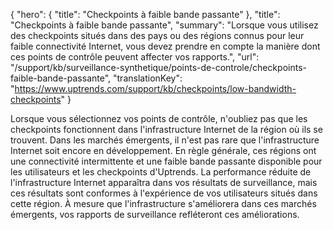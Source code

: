 {
"hero": {
"title": "Checkpoints à faible bande passante"
},
"title": "Checkpoints à faible bande passante",
"summary": "Lorsque vous utilisez des checkpoints situés dans des pays ou des régions connus pour leur faible connectivité Internet, vous devez prendre en compte la manière dont ces points de contrôle peuvent affecter vos rapports.",
"url": "/support/kb/surveillance-synthetique/points-de-controle/checkpoints-faible-bande-passante",
"translationKey": "https://www.uptrends.com/support/kb/checkpoints/low-bandwidth-checkpoints"
}

Lorsque vous sélectionnez vos points de contrôle, n'oubliez pas que les checkpoints fonctionnent dans l'infrastructure Internet de la région où ils se trouvent. Dans les marchés émergents, il n'est pas rare que l'infrastructure Internet soit encore en développement. En règle générale, ces régions ont une connectivité intermittente et une faible bande passante disponible pour les utilisateurs et les checkpoints d'Uptrends. La performance réduite de l'infrastructure Internet apparaîtra dans vos résultats de surveillance, mais ces résultats sont conformes à l'expérience de vos utilisateurs situés dans cette région. À mesure que l'infrastructure s'améliorera dans ces marchés émergents, vos rapports de surveillance refléteront ces améliorations.
